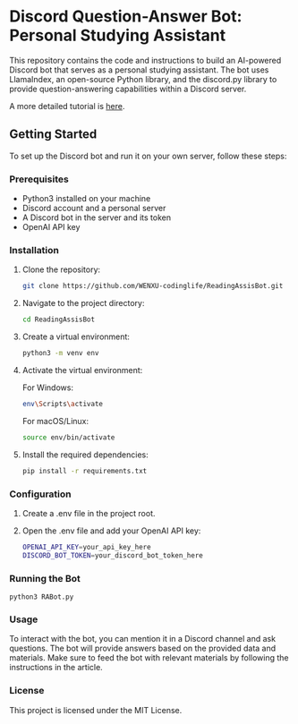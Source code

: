 # Discord Question-Answer Bot: Personal Studying Assistant

This repository contains the code and instructions to build an AI-powered Discord bot that serves as a personal studying assistant. The bot uses LlamaIndex, an open-source Python library, and the discord.py library to provide question-answering capabilities within a Discord server.

A more detailed tutorial is [here](https://medium.com/@wxxq84/building-a-discord-question-answer-bot-my-personal-studying-assistant-a57666979c3d).

## Getting Started

To set up the Discord bot and run it on your own server, follow these steps:

### Prerequisites

- Python3 installed on your machine
- Discord account and a personal server
- A Discord bot in the server and its token
- OpenAI API key

### Installation

1. Clone the repository:

   ```bash
   git clone https://github.com/WENXU-codinglife/ReadingAssisBot.git
   ```

2. Navigate to the project directory:

    ```bash
    cd ReadingAssisBot
    ```

3. Create a virtual environment:

    ```bash
    python3 -m venv env
    ```

4. Activate the virtual environment:

    For Windows:
    ```bash
    env\Scripts\activate
    ```
    For macOS/Linux:
    ```bash
    source env/bin/activate
    ```   

5. Install the required dependencies:

    ```bash
    pip install -r requirements.txt
    ```    

### Configuration

1. Create a .env file in the project root.

2. Open the .env file and add your OpenAI API key:

    ```bash
    OPENAI_API_KEY=your_api_key_here
    DISCORD_BOT_TOKEN=your_discord_bot_token_here
    ```
### Running the Bot

    python3 RABot.py

### Usage

To interact with the bot, you can mention it in a Discord channel and ask questions. The bot will provide answers based on the provided data and materials. Make sure to feed the bot with relevant materials by following the instructions in the article.

### License

This project is licensed under the MIT License.